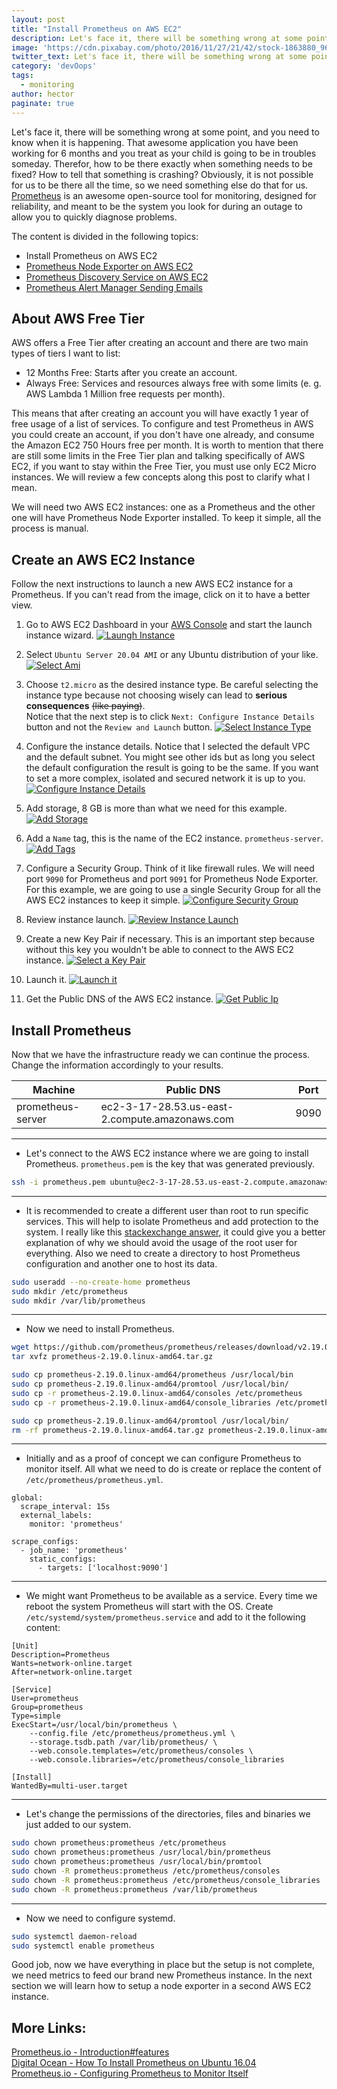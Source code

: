 ```yaml
---
layout: post
title: "Install Prometheus on AWS EC2"
description: Let's face it, there will be something wrong at some point, and you need to know when it is happening. 
image: 'https://cdn.pixabay.com/photo/2016/11/27/21/42/stock-1863880_960_720.jpg'
twitter_text: Let's face it, there will be something wrong at some point, and you need to know when it is happening. 
category: 'devOops'
tags:
  - monitoring
author: hector
paginate: true
---
```


Let's face it, there will be something wrong at some point, and you need to know when it is happening. That awesome application you have been working for 6 months and you treat as your child is going to be in troubles someday. Therefor, how to be there exactly when something needs to be fixed? How to tell that something is crashing? Obviously, it is not possible for us to be there all the time, so we need something else do that for us. [Prometheus](https://prometheus.io) is an awesome open-source tool for monitoring, designed for reliability, and meant to be the system you look for during an outage to allow you to quickly diagnose problems.

The content is divided in the following topics:
* Install Prometheus on AWS EC2
* [Prometheus Node Exporter on AWS EC2](https://codewizardly.com/prometheus-on-aws-ec2-part2)
* [Prometheus Discovery Service on AWS EC2](https://codewizardly.com/prometheus-on-aws-ec2-part3)
* [Prometheus Alert Manager Sending Emails](https://codewizardly.com/prometheus-on-aws-ec2-part4)

 
## About AWS Free Tier

AWS offers a Free Tier after creating an account and there are two main types of tiers I want to list:

* 12 Months Free: Starts after you create an account. 
* Always Free: Services and resources always free with some limits (e. g. AWS Lambda 1 Million free requests per month). 

This means that after creating an account you will have exactly 1 year of free usage of a list of services. To configure and test Prometheus in AWS you could create an account, if you don't have one already, and consume the Amazon EC2 750 Hours free per month. It is worth to mention that there are still some limits in the Free Tier plan and talking specifically of AWS EC2, if you want to stay within the Free Tier, you must use only EC2 Micro instances. We will review a few concepts along this post to clarify what I mean. 

We will need two AWS EC2 instances: one as a Prometheus and the other one will have Prometheus Node Exporter installed. To keep it simple, all the process is manual. 

## Create an AWS EC2 Instance

Follow the next instructions to launch a new AWS EC2 instance for a Prometheus. If you can't read from the image, click on it to have a better view.

1. Go to AWS EC2 Dashboard in your [AWS Console](https://console.aws.amazon.com) and start the launch instance wizard. 
[![Laungh Instance](https://hndoss-blog-bucket.s3.amazonaws.com/2020-06-14-prometheus-on-aws-ec2-part1/1-launch-instance.png)](https://hndoss-blog-bucket.s3.amazonaws.com/2020-06-14-prometheus-on-aws-ec2-part1/1-launch-instance.png)

1. Select `Ubuntu Server 20.04 AMI` or any Ubuntu distribution of your like. 
[![Select Ami](https://hndoss-blog-bucket.s3.amazonaws.com/2020-06-14-prometheus-on-aws-ec2-part1/2-select-ami.png)](https://hndoss-blog-bucket.s3.amazonaws.com/2020-06-14-prometheus-on-aws-ec2-part1/2-select-ami.png)

1. Choose `t2.micro` as the desired instance type. Be careful selecting the instance type because not choosing wisely can lead to **serious consequences** ~~(like paying)~~.   
Notice that the next step is to click `Next: Configure Instance Details` button and not the `Review and Launch` button. 
[![Select Instance Type](https://hndoss-blog-bucket.s3.amazonaws.com/2020-06-14-prometheus-on-aws-ec2-part1/3-select-instance-type.png)](https://hndoss-blog-bucket.s3.amazonaws.com/2020-06-14-prometheus-on-aws-ec2-part1/3-select-instance-type.png)

1. Configure the instance details. Notice that I selected the default VPC and the default subnet. You might see other ids but as long you select the default configuration the result is going to be the same. If you want to set a more complex, isolated and secured network it is up to you.
[![Configure Instance Details](https://hndoss-blog-bucket.s3.amazonaws.com/2020-06-14-prometheus-on-aws-ec2-part1/4-configure-instance-details.png)](https://hndoss-blog-bucket.s3.amazonaws.com/2020-06-14-prometheus-on-aws-ec2-part1/4-configure-instance-details.png)

1. Add storage, 8 GB is more than what we need for this example.
[![Add Storage](https://hndoss-blog-bucket.s3.amazonaws.com/2020-06-14-prometheus-on-aws-ec2-part1/5-add-storage.png)](https://hndoss-blog-bucket.s3.amazonaws.com/2020-06-14-prometheus-on-aws-ec2-part1/5-add-storage.png)

1. Add a `Name` tag, this is the name of the EC2 instance. `prometheus-server`. 
[![Add Tags](https://hndoss-blog-bucket.s3.amazonaws.com/2020-06-14-prometheus-on-aws-ec2-part1/6-add-tags.png)](https://hndoss-blog-bucket.s3.amazonaws.com/2020-06-14-prometheus-on-aws-ec2-part1/6-add-tags.png)

1. Configure a Security Group. Think of it like firewall rules. We will need port `9090` for Prometheus and port `9091` for Prometheus Node Exporter. For this example, we are going to use a single Security Group for all the AWS EC2 instances to keep it simple.
[![Configure Security Group](https://hndoss-blog-bucket.s3.amazonaws.com/2020-06-14-prometheus-on-aws-ec2-part1/7-configure-security-group.png)](https://hndoss-blog-bucket.s3.amazonaws.com/2020-06-14-prometheus-on-aws-ec2-part1/7-configure-security-group.png)

1. Review instance launch.
[![Review Instance Launch](https://hndoss-blog-bucket.s3.amazonaws.com/2020-06-14-prometheus-on-aws-ec2-part1/8-review-instance-launch.png)](https://hndoss-blog-bucket.s3.amazonaws.com/2020-06-14-prometheus-on-aws-ec2-part1/8-review-instance-launch.png)

1. Create a new Key Pair if necessary. This is an important step because without this key you wouldn't be able to connect to the AWS EC2 instance.
[![Select a Key Pair](https://hndoss-blog-bucket.s3.amazonaws.com/2020-06-14-prometheus-on-aws-ec2-part1/9-select-key-pair.png)](https://hndoss-blog-bucket.s3.amazonaws.com/2020-06-14-prometheus-on-aws-ec2-part1/9-select-key-pair.png)

1. Launch it.
[![Launch it](https://hndoss-blog-bucket.s3.amazonaws.com/2020-06-14-prometheus-on-aws-ec2-part1/10-launch.png)](https://hndoss-blog-bucket.s3.amazonaws.com/2020-06-14-prometheus-on-aws-ec2-part1/10-launch.png)

1. Get the Public DNS of the AWS EC2 instance.
[![Get Public Ip](https://hndoss-blog-bucket.s3.amazonaws.com/2020-06-14-prometheus-on-aws-ec2-part1/11-get-public-dns.png)](https://hndoss-blog-bucket.s3.amazonaws.com/2020-06-14-prometheus-on-aws-ec2-part1/11-get-public-dns.png)

## Install Prometheus

Now that we have the infrastructure ready we can continue the process. Change the information accordingly to your results.

| Machine | Public DNS | Port |
|---------|-----------|------|
|prometheus-server| ec2-3-17-28.53.us-east-2.compute.amazonaws.com | 9090 |

---
- Let's connect to the AWS EC2 instance where we are going to install Prometheus. `prometheus.pem` is the key that was generated previously.

```bash
ssh -i prometheus.pem ubuntu@ec2-3-17-28.53.us-east-2.compute.amazonaws.com
```

---
- It is recommended to create a different user than root to run specific services. This will help to isolate Prometheus and add protection to the system. I really like this [stackexchange answer](https://apple.stackexchange.com/questions/192365/is-it-ok-to-use-the-root-user-as-a-normal-user/192422#192422), it could give you a better explanation of why we should avoid the usage of the root user for everything. Also we need to create a directory to host Prometheus configuration and another one to host its data.

```bash
sudo useradd --no-create-home prometheus
sudo mkdir /etc/prometheus
sudo mkdir /var/lib/prometheus
```

---
- Now we need to install Prometheus.

```bash
wget https://github.com/prometheus/prometheus/releases/download/v2.19.0/prometheus-2.19.0.linux-amd64.tar.gz
tar xvfz prometheus-2.19.0.linux-amd64.tar.gz

sudo cp prometheus-2.19.0.linux-amd64/prometheus /usr/local/bin
sudo cp prometheus-2.19.0.linux-amd64/promtool /usr/local/bin/
sudo cp -r prometheus-2.19.0.linux-amd64/consoles /etc/prometheus
sudo cp -r prometheus-2.19.0.linux-amd64/console_libraries /etc/prometheus

sudo cp prometheus-2.19.0.linux-amd64/promtool /usr/local/bin/
rm -rf prometheus-2.19.0.linux-amd64.tar.gz prometheus-2.19.0.linux-amd64
```

---
- Initially and as a proof of concept we can configure Prometheus to monitor itself. All what we need to do is create or replace the content of `/etc/prometheus/prometheus.yml`.

```
global:
  scrape_interval: 15s
  external_labels:
    monitor: 'prometheus'

scrape_configs:
  - job_name: 'prometheus'
    static_configs:
      - targets: ['localhost:9090']
```

---
- We might want Prometheus to be available as a service. Every time we reboot the system Prometheus will start with the OS. Create `/etc/systemd/system/prometheus.service` and add to it the following content:

```
[Unit]
Description=Prometheus
Wants=network-online.target
After=network-online.target

[Service]
User=prometheus
Group=prometheus
Type=simple
ExecStart=/usr/local/bin/prometheus \
    --config.file /etc/prometheus/prometheus.yml \
    --storage.tsdb.path /var/lib/prometheus/ \
    --web.console.templates=/etc/prometheus/consoles \
    --web.console.libraries=/etc/prometheus/console_libraries

[Install]
WantedBy=multi-user.target
```
---
- Let's change the permissions of the directories, files and binaries we just added to our system.

```bash
sudo chown prometheus:prometheus /etc/prometheus
sudo chown prometheus:prometheus /usr/local/bin/prometheus
sudo chown prometheus:prometheus /usr/local/bin/promtool
sudo chown -R prometheus:prometheus /etc/prometheus/consoles
sudo chown -R prometheus:prometheus /etc/prometheus/console_libraries
sudo chown -R prometheus:prometheus /var/lib/prometheus
```

---
- Now we need to configure systemd.

```bash
sudo systemctl daemon-reload
sudo systemctl enable prometheus
```

Good job, now we have everything in place but the setup is not complete, we need metrics to feed our brand new Prometheus instance. In the next section we will learn how to setup a node exporter in a second AWS EC2 instance.

## More Links:
[Prometheus.io - Introduction#features](https://prometheus.io/docs/introduction/overview/#features)  
[Digital Ocean - How To Install Prometheus on Ubuntu 16.04](https://www.digitalocean.com/community/tutorials/how-to-install-prometheus-on-ubuntu-16-04)  
[Prometheus.io - Configuring Prometheus to Monitor Itself](https://prometheus.io/docs/prometheus/latest/getting_started/#configuring-prometheus-to-monitor-itself)